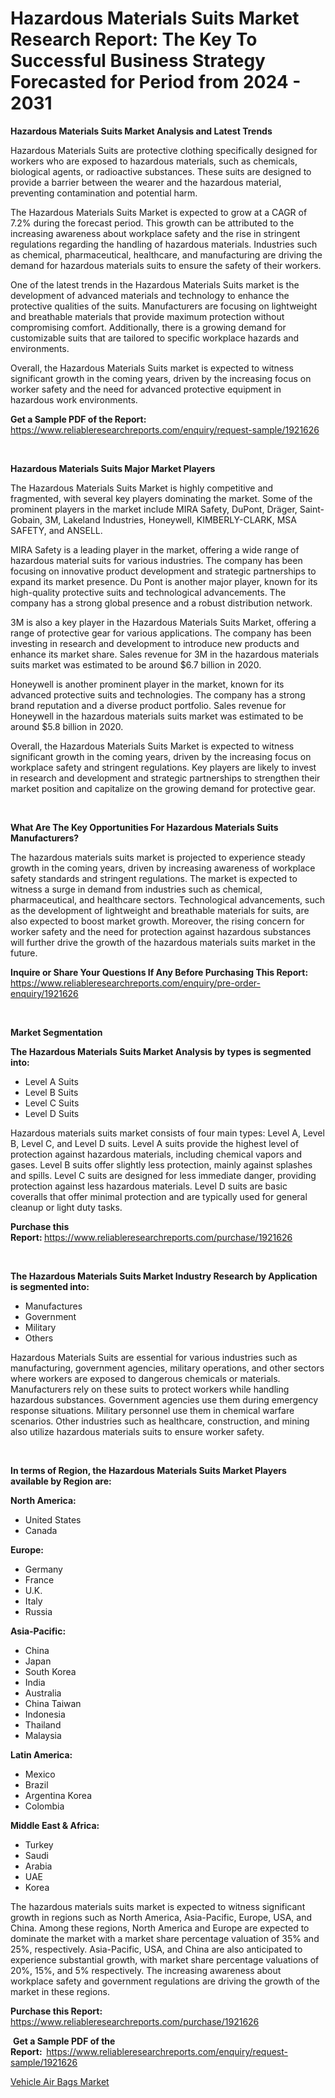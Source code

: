 <p><h1>Hazardous Materials Suits Market Research Report: The Key To Successful Business Strategy Forecasted for Period from 2024 - 2031</h1></p><p><strong>Hazardous Materials Suits Market Analysis and Latest Trends</strong></p>
<p><p>Hazardous Materials Suits are protective clothing specifically designed for workers who are exposed to hazardous materials, such as chemicals, biological agents, or radioactive substances. These suits are designed to provide a barrier between the wearer and the hazardous material, preventing contamination and potential harm.</p><p>The Hazardous Materials Suits Market is expected to grow at a CAGR of 7.2% during the forecast period. This growth can be attributed to the increasing awareness about workplace safety and the rise in stringent regulations regarding the handling of hazardous materials. Industries such as chemical, pharmaceutical, healthcare, and manufacturing are driving the demand for hazardous materials suits to ensure the safety of their workers.</p><p>One of the latest trends in the Hazardous Materials Suits market is the development of advanced materials and technology to enhance the protective qualities of the suits. Manufacturers are focusing on lightweight and breathable materials that provide maximum protection without compromising comfort. Additionally, there is a growing demand for customizable suits that are tailored to specific workplace hazards and environments.</p><p>Overall, the Hazardous Materials Suits market is expected to witness significant growth in the coming years, driven by the increasing focus on worker safety and the need for advanced protective equipment in hazardous work environments.</p></p>
<p><strong>Get a Sample PDF of the Report:&nbsp;</strong> <a href="https://www.reliableresearchreports.com/enquiry/request-sample/1921626">https://www.reliableresearchreports.com/enquiry/request-sample/1921626</a></p>
<p>&nbsp;</p>
<p><strong>Hazardous Materials Suits Major Market Players</strong></p>
<p><p>The Hazardous Materials Suits Market is highly competitive and fragmented, with several key players dominating the market. Some of the prominent players in the market include MIRA Safety, DuPont, Dräger, Saint-Gobain, 3M, Lakeland Industries, Honeywell, KIMBERLY-CLARK, MSA SAFETY, and ANSELL.</p><p>MIRA Safety is a leading player in the market, offering a wide range of hazardous material suits for various industries. The company has been focusing on innovative product development and strategic partnerships to expand its market presence. Du Pont is another major player, known for its high-quality protective suits and technological advancements. The company has a strong global presence and a robust distribution network.</p><p>3M is also a key player in the Hazardous Materials Suits Market, offering a range of protective gear for various applications. The company has been investing in research and development to introduce new products and enhance its market share. Sales revenue for 3M in the hazardous materials suits market was estimated to be around $6.7 billion in 2020.</p><p>Honeywell is another prominent player in the market, known for its advanced protective suits and technologies. The company has a strong brand reputation and a diverse product portfolio. Sales revenue for Honeywell in the hazardous materials suits market was estimated to be around $5.8 billion in 2020.</p><p>Overall, the Hazardous Materials Suits Market is expected to witness significant growth in the coming years, driven by the increasing focus on workplace safety and stringent regulations. Key players are likely to invest in research and development and strategic partnerships to strengthen their market position and capitalize on the growing demand for protective gear.</p></p>
<p>&nbsp;</p>
<p><strong>What Are The Key Opportunities For Hazardous Materials Suits Manufacturers?</strong></p>
<p><p>The hazardous materials suits market is projected to experience steady growth in the coming years, driven by increasing awareness of workplace safety standards and stringent regulations. The market is expected to witness a surge in demand from industries such as chemical, pharmaceutical, and healthcare sectors. Technological advancements, such as the development of lightweight and breathable materials for suits, are also expected to boost market growth. Moreover, the rising concern for worker safety and the need for protection against hazardous substances will further drive the growth of the hazardous materials suits market in the future.</p></p>
<p><strong>Inquire or Share Your Questions If Any Before Purchasing This Report:</strong> <a href="https://www.reliableresearchreports.com/enquiry/pre-order-enquiry/1921626">https://www.reliableresearchreports.com/enquiry/pre-order-enquiry/1921626</a></p>
<p>&nbsp;</p>
<p><strong>Market Segmentation</strong></p>
<p><strong>The Hazardous Materials Suits Market Analysis by types is segmented into:</strong></p>
<p><ul><li>Level A Suits</li><li>Level B Suits</li><li>Level C Suits</li><li>Level D Suits</li></ul></p>
<p><p>Hazardous materials suits market consists of four main types: Level A, Level B, Level C, and Level D suits. Level A suits provide the highest level of protection against hazardous materials, including chemical vapors and gases. Level B suits offer slightly less protection, mainly against splashes and spills. Level C suits are designed for less immediate danger, providing protection against less hazardous materials. Level D suits are basic coveralls that offer minimal protection and are typically used for general cleanup or light duty tasks.</p></p>
<p><strong>Purchase this Report:&nbsp;</strong><a href="https://www.reliableresearchreports.com/purchase/1921626">https://www.reliableresearchreports.com/purchase/1921626</a></p>
<p>&nbsp;</p>
<p><strong>The Hazardous Materials Suits Market Industry Research by Application is segmented into:</strong></p>
<p><ul><li>Manufactures</li><li>Government</li><li>Military</li><li>Others</li></ul></p>
<p><p>Hazardous Materials Suits are essential for various industries such as manufacturing, government agencies, military operations, and other sectors where workers are exposed to dangerous chemicals or materials. Manufacturers rely on these suits to protect workers while handling hazardous substances. Government agencies use them during emergency response situations. Military personnel use them in chemical warfare scenarios. Other industries such as healthcare, construction, and mining also utilize hazardous materials suits to ensure worker safety.</p></p>
<p>&nbsp;</p>
<p><strong>In terms of Region, the Hazardous Materials Suits Market Players available by Region are:</strong></p>
<p>
    <p> <strong> North America: </strong>
        <ul>
            <li>United States</li>
            <li>Canada</li>
        </ul>
        </p> 
    <p> <strong> Europe: </strong>
        <ul>
            <li>Germany</li>
            <li>France</li>
            <li>U.K.</li>
            <li>Italy</li>
            <li>Russia</li>
        </ul>
        </p> 
    <p> <strong> Asia-Pacific: </strong>
        <ul>
            <li>China</li>
            <li>Japan</li>
            <li>South Korea</li>
            <li>India</li>
            <li>Australia</li>
            <li>China Taiwan</li>
            <li>Indonesia</li>
            <li>Thailand</li>
            <li>Malaysia</li>
        </ul>
        </p> 
    <p> <strong> Latin America: </strong>
        <ul>
            <li>Mexico</li>
            <li>Brazil</li>
            <li>Argentina Korea</li>
            <li>Colombia</li>
        </ul>
        </p> 
    <p> <strong> Middle East & Africa: </strong>
        <ul>
            <li>Turkey</li>
            <li>Saudi</li>
            <li>Arabia</li>
            <li>UAE</li>
            <li>Korea</li>
        </ul>
    </p>
    </p>
<p><p>The hazardous materials suits market is expected to witness significant growth in regions such as North America, Asia-Pacific, Europe, USA, and China. Among these regions, North America and Europe are expected to dominate the market with a market share percentage valuation of 35% and 25%, respectively. Asia-Pacific, USA, and China are also anticipated to experience substantial growth, with market share percentage valuations of 20%, 15%, and 5% respectively. The increasing awareness about workplace safety and government regulations are driving the growth of the market in these regions.</p></p>
<p><strong>Purchase this Report: </strong><a href="https://www.reliableresearchreports.com/purchase/1921626">https://www.reliableresearchreports.com/purchase/1921626</a></p>
<p>&nbsp;<strong>Get a Sample PDF of the Report:&nbsp;&nbsp;</strong><a href="https://www.reliableresearchreports.com/enquiry/request-sample/1921626">https://www.reliableresearchreports.com/enquiry/request-sample/1921626</a></p>
<p><strong></strong></p>
<p><p><a href="https://frill-swim-3cd.notion.site/Vehicle-Air-Bags-Market-Furnish-Information-about-Market-Size-Market-Share-Market-Dynamics-and-Pr-e700c5d7110a44e1a6626f25a2d7246c">Vehicle Air Bags Market</a></p></p>